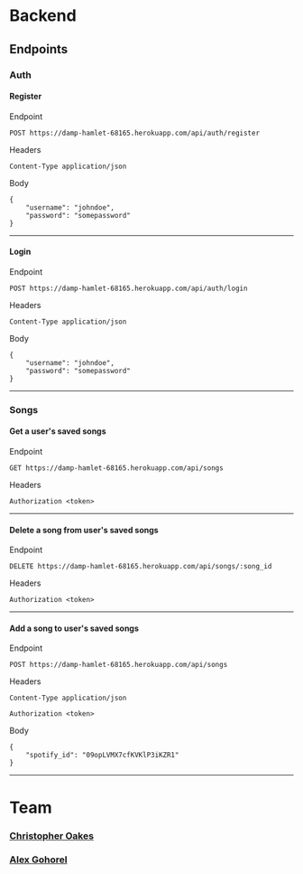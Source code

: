 # Backend

## Endpoints

### Auth

#### Register

Endpoint

`POST https://damp-hamlet-68165.herokuapp.com/api/auth/register`

Headers

`Content-Type application/json`

Body

```
{
	"username": "johndoe",
	"password": "somepassword"
}
```

---

#### Login

Endpoint

`POST https://damp-hamlet-68165.herokuapp.com/api/auth/login`

Headers

`Content-Type application/json`

Body

```
{
	"username": "johndoe",
	"password": "somepassword"
}
```

---

### Songs

#### Get a user's saved songs

Endpoint

`GET https://damp-hamlet-68165.herokuapp.com/api/songs`

Headers

`Authorization <token>`

---

#### Delete a song from user's saved songs

Endpoint

`DELETE https://damp-hamlet-68165.herokuapp.com/api/songs/:song_id`

Headers

`Authorization <token>`

---

#### Add a song to user's saved songs

Endpoint

`POST https://damp-hamlet-68165.herokuapp.com/api/songs`

Headers

`Content-Type application/json`

`Authorization <token>`

Body

```
{
	"spotify_id": "09opLVMX7cfKVKlP3iKZR1"
}
```

***

# Team

### [Christopher Oakes](https://github.com/oakes680)

### [Alex Gohorel](https://github.com/agohorel)